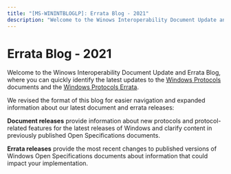 ```yaml
---
title: "[MS-WININTBLOGLP]: Errata Blog - 2021"
description: "Welcome to the Winows Interoperability Document Update and Errata Blog, where you can quickly identify the latest updates to the Windows"
---
```


# Errata Blog - 2021

<p> </p>
<p>Welcome to the Winows Interoperability Document Update and
Errata Blog, where you can quickly identify the latest updates to the <span><a href="/openspecs/windows_protocols/MS-WINPROTLP/92b33e19-6fff-496b-86c3-d168206f9845">Windows
Protocols</a></span> documents and the <span><a href="/openspecs/windows_protocols/MS-WINERRATA/314fe022-28ea-4bd9-93ac-7941ecf9ca10">Windows
Protocols Errata</a></span>.</p>

<p>We revised the format of this blog for easier navigation and
expanded information about our latest document and errata releases: </p>

<p><b>Document releases</b> provide information about new protocols
and protocol-related features for the latest releases of Windows and clarify
content in previously published Open Specifications documents.</p>

<p><b>Errata releases</b> provide the most recent changes to
published versions of Windows Open Specifications documents about information
that could impact your implementation.</p>


                